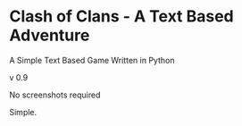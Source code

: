 # Clash of Clans - A Text Based Adventure
A Simple Text Based Game Written in Python

v 0.9

No screenshots required

Simple.
